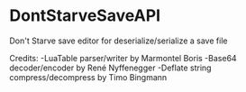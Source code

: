 # DontStarveSaveAPI
Don't Starve save editor for deserialize/serialize a save file

Credits:
-LuaTable parser/writer by Marmontel Boris
-Base64 decoder/encoder by René Nyffenegger
-Deflate string compress/decompress by Timo Bingmann
